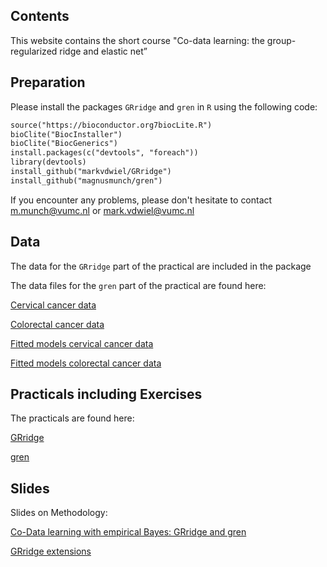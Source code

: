 ## Contents

This website contains the short course "Co-data learning: the group-regularized ridge and elastic net”

## Preparation

Please install the packages <code>GRridge</code> and <code>gren</code> in <code>R</code> using the following code:

```markdown
source("https://bioconductor.org7biocLite.R")
bioClite("BiocInstaller")
bioClite("BiocGenerics")
install.packages(c("devtools", "foreach"))
library(devtools)
install_github("markvdwiel/GRridge")
install_github("magnusmunch/gren")
```

If you encounter any problems, please don't hesitate to contact m.munch@vumc.nl or mark.vdwiel@vumc.nl

## Data
The data for the <code>GRridge</code> part of the practical are included in the package

The data files for the <code>gren</code> part of the practical are found here:

[Cervical cancer data](https://github.com/magnusmunch/co-data_learning/raw/master/gren_data_mir_cervical.Rdata)

[Colorectal cancer data](https://github.com/magnusmunch/co-data_learning/raw/master/gren_data_mir_colon.Rdata)

[Fitted models cervical cancer data](https://github.com/magnusmunch/co-data_learning/raw/master/gren_models_mir_cervical.Rdata)

[Fitted models colorectal cancer data](https://github.com/magnusmunch/co-data_learning/raw/master/gren_models_mir_colon.Rdata)

## Practicals including Exercises

The practicals are found here:

[GRridge](https://rawgit.com/magnusmunch/co-data_learning/master/GRridgeCourse.pdf)

[gren](https://rawgit.com/magnusmunch/co-data_learning/master/gren_practical.html)

## Slides

Slides on Methodology:

[Co-Data learning with empirical Bayes: GRridge and gren](https://rawgit.com/magnusmunch/co-data_learning/master/EBprediction_VdWielMunch.pdf)

[GRridge extensions](https://rawgit.com/magnusmunch/co-data_learning/master/GRridgeExtensions.pdf)


